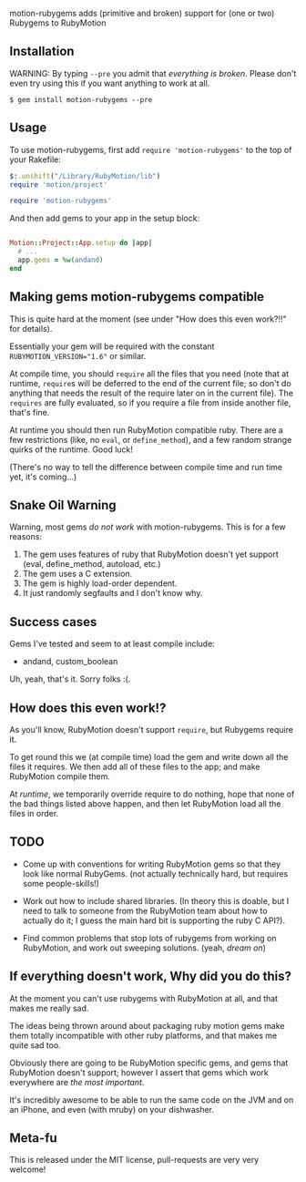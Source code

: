 motion-rubygems adds (primitive and broken) support for (one or two) Rubygems to RubyMotion 

Installation
------------

WARNING: By typing `--pre` you admit that *everything is broken*. Please don't even try using this if you want anything to work at all.

```
$ gem install motion-rubygems --pre
```

Usage
-----

To use motion-rubygems, first add `require 'motion-rubygems'` to the top of your Rakefile:

```ruby
$:.unshift("/Library/RubyMotion/lib")
require 'motion/project'

require 'motion-rubygems'
```

And then add gems to your app in the setup block:

```ruby

Motion::Project::App.setup do |app|
  # ...
  app.gems = %w(andand)
end
```

Making gems motion-rubygems compatible
--------------------------------------

This is quite hard at the moment (see under "How does this even work?!!" for details).

Essentially your gem will be required with the constant `RUBYMOTION_VERSION="1.6"` or similar.

At compile time, you should `require` all the files that you need (note that at runtime, `require`s will be deferred to the end of the current file; so don't do anything that needs the result of the require later on in the current file). The `requires` are fully evaluated, so if you require a file from inside another file, that's fine.

At runtime you should then run RubyMotion compatible ruby. There are a few restrictions (like, no `eval`, or `define_method`), and a few random strange quirks of the runtime. Good luck!

(There's no way to tell the difference between compile time and run time yet, it's coming...)

Snake Oil Warning
-----------------

Warning, most gems *do not work* with motion-rubygems. This is for a few reasons:

1. The gem uses features of ruby that RubyMotion doesn't yet support (eval, define_method, autoload, etc.)
2. The gem uses a C extension.
3. The gem is highly load-order dependent.
4. It just randomly segfaults and I don't know why.

Success cases
-------------

Gems I've tested and seem to at least compile include:

* andand, custom_boolean

Uh, yeah, that's it. Sorry folks :(.

How does this even work!?
-------------------------

As you'll know, RubyMotion doesn't support `require`, but Rubygems require it.

To get round this we (at compile time) load the gem and write down all the files it requires. We then add all of these files to the app; and make RubyMotion compile them.

At *runtime*, we temporarily override require to do nothing, hope that none of the bad things listed above happen, and then let RubyMotion load all the files in order.

TODO
----

* Come up with conventions for writing RubyMotion gems so that they look like normal RubyGems. (not actually technically hard, but requires some people-skills!)

* Work out how to include shared libraries. (In theory this is doable, but I need to talk to someone from the RubyMotion team about how to actually do it; I guess the main hard bit is supporting the ruby C API?).

* Find common problems that stop lots of rubygems from working on RubyMotion, and work out sweeping solutions. (yeah, *dream on*)

If everything doesn't work, Why did you do this?
------------------------------------------------

At the moment you can't use rubygems with RubyMotion at all, and that makes me really sad.

The ideas being thrown around about packaging ruby motion gems make them totally incompatible with other ruby platforms, and that makes me quite sad too.

Obviously there are going to be RubyMotion specific gems, and gems that RubyMotion doesn't support; however I assert that gems which work everywhere are *the most important*.

It's incredibly awesome to be able to run the same code on the JVM and on an iPhone, and even (with mruby) on your dishwasher.

Meta-fu
-------

This is released under the MIT license, pull-requests are very very welcome!



